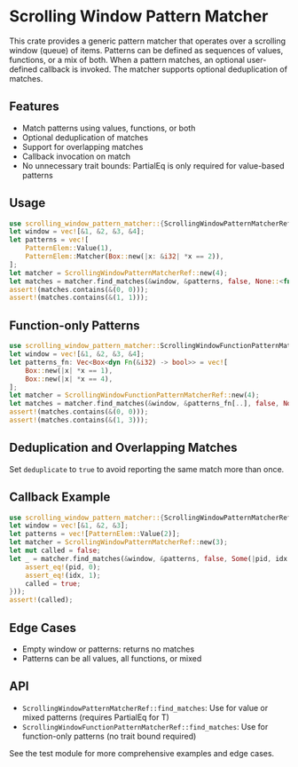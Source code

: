 # Scrolling Window Pattern Matcher

This crate provides a generic pattern matcher that operates over a scrolling window (queue) of items.
Patterns can be defined as sequences of values, functions, or a mix of both. When a pattern matches,
an optional user-defined callback is invoked. The matcher supports optional deduplication of matches.

## Features

- Match patterns using values, functions, or both
- Optional deduplication of matches
- Support for overlapping matches
- Callback invocation on match
- No unnecessary trait bounds: PartialEq is only required for value-based patterns

## Usage

```rust
use scrolling_window_pattern_matcher::{ScrollingWindowPatternMatcherRef, PatternElem};
let window = vec![&1, &2, &3, &4];
let patterns = vec![
    PatternElem::Value(1),
    PatternElem::Matcher(Box::new(|x: &i32| *x == 2)),
];
let matcher = ScrollingWindowPatternMatcherRef::new(4);
let matches = matcher.find_matches(&window, &patterns, false, None::<fn(usize, usize)>);
assert!(matches.contains(&(0, 0)));
assert!(matches.contains(&(1, 1)));
```

## Function-only Patterns

```rust
use scrolling_window_pattern_matcher::ScrollingWindowFunctionPatternMatcherRef;
let window = vec![&1, &2, &3, &4];
let patterns_fn: Vec<Box<dyn Fn(&i32) -> bool>> = vec![
    Box::new(|x| *x == 1),
    Box::new(|x| *x == 4),
];
let matcher = ScrollingWindowFunctionPatternMatcherRef::new(4);
let matches = matcher.find_matches(&window, &patterns_fn[..], false, None::<fn(usize, usize)>);
assert!(matches.contains(&(0, 0)));
assert!(matches.contains(&(1, 3)));
```

## Deduplication and Overlapping Matches

Set `deduplicate` to `true` to avoid reporting the same match more than once.

## Callback Example

```rust
use scrolling_window_pattern_matcher::{ScrollingWindowPatternMatcherRef, PatternElem};
let window = vec![&1, &2, &3];
let patterns = vec![PatternElem::Value(2)];
let matcher = ScrollingWindowPatternMatcherRef::new(3);
let mut called = false;
let _ = matcher.find_matches(&window, &patterns, false, Some(|pid, idx| {
    assert_eq!(pid, 0);
    assert_eq!(idx, 1);
    called = true;
}));
assert!(called);
```

## Edge Cases

- Empty window or patterns: returns no matches
- Patterns can be all values, all functions, or mixed

## API

- `ScrollingWindowPatternMatcherRef::find_matches`: Use for value or mixed patterns (requires PartialEq for T)
- `ScrollingWindowFunctionPatternMatcherRef::find_matches`: Use for function-only patterns (no trait bound required)

See the test module for more comprehensive examples and edge cases.
